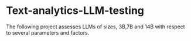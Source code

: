 # Text-analytics-LLM-testing
The following project assesses LLMs of sizes, 3B,7B and 14B with respect to several parameters and factors.
